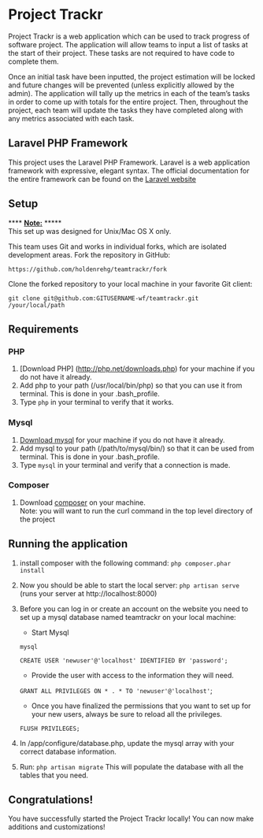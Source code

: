 Project Trackr
==============

Project Trackr is a web application which can be used to track progress of software project. The application will allow teams to input a list of tasks at the start of their project. These tasks are not required to have code to complete them. 

Once an initial task have been inputted, the project estimation will be locked and future changes will be prevented (unless explicitly allowed by the admin). The application will tally up the metrics in each of the team’s tasks in order to come up with totals for the entire project. Then, throughout the project, each team will update the tasks they have completed along with any metrics associated with each task. 

## Laravel PHP Framework

This project uses the Laravel PHP Framework. Laravel is a web application framework with expressive, elegant syntax. The official documentation for the entire framework can be found on the [Laravel website](http://laravel.com/docs)

Setup
-----

**** <b><u>**Note**:</u></b> *****
<br>This set up was designed for Unix/Mac OS X only. </br>


This team uses Git and works in individual forks, which are isolated
development areas. Fork the repository in GitHub:

    https://github.com/holdenrehg/teamtrackr/fork

Clone the forked repository to your local machine in your favorite Git client:

    git clone git@github.com:GITUSERNAME-wf/teamtrackr.git /your/local/path
    

Requirements
------------

### PHP ###
1. [Download PHP] (http://php.net/downloads.php) for your machine if you do not have it already.
2. Add php to your path (/usr/local/bin/php) so that you can use it from terminal. This is done in your .bash_profile.
3. Type `php` in your terminal to verify that it works.

### Mysql ### 

1. [Download mysql](http://dev.mysql.com/downloads/) for your machine if you do not have it already.
2. Add mysql to your path (/path/to/mysql/bin/) so that it can be used from terminal. This is done in your .bash_profile.3. Type `mysql` in your terminal and verify that a connection is made.

### Composer ###

1. Download [composer](https://getcomposer.org/download/) on your machine. <br >
Note: you will want to run the curl command in the top level directory of the project </br>


Running the application
-----
1. install composer with the following command: `php composer.phar install`

2. Now you should be able to start the local server: `php artisan serve` (runs your server at http://localhost:8000)

3. Before you can log in or create an account on the website you need to set up a mysql database named teamtrackr on your local machine:

	- Start Mysql

	`mysql`<br>

	`CREATE USER 'newuser'@'localhost' IDENTIFIED BY 'password';`<br>

	- Provide the user with access to the information they will need.
	
	`GRANT ALL PRIVILEGES ON * . * TO 'newuser'@'localhost'`;<br>

	- Once you have finalized the permissions that you want to set up for your new users, always be sure to 	reload all the privileges.

	`FLUSH PRIVILEGES;`
	</br>

4. In /app/configure/database.php, update the mysql array with your correct database information.
5. Run: `php artisan migrate` This will populate the database with all the tables that you need.

Congratulations!
-----
You have successfully started the Project Trackr locally! You can now make additions and customizations!
